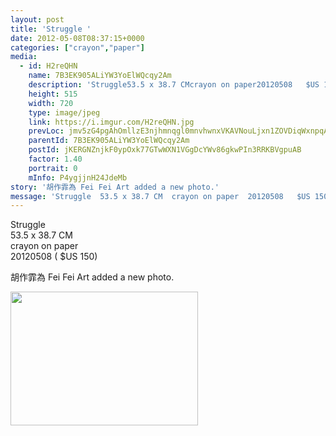 ```yaml
---
layout: post
title: 'Struggle ' 
date: 2012-05-08T08:37:15+0000 
categories: ["crayon","paper"] 
media:
  - id: H2reQHN
    name: 7B3EK905ALiYW3YoElWQcqy2Am
    description: 'Struggle53.5 x 38.7 CMcrayon on paper20120508   $US 150'   
    height: 515
    width: 720
    type: image/jpeg
    link: https://i.imgur.com/H2reQHN.jpg
    prevLoc: jmv5zG4pgAhOmllzE3njhmnqgl0mnvhwnxVKAVNouLjxn1ZOVDiqWxnpqAqkuLPNWVxYy5I9A6zJvWrQtWNgEzq0pyFMBW8LGkyQiQ62EpOmzlCMnN5DQExJtv142Yo5rnS9Rl7OrJgLuJVMovQQ3PiDLWxGjPPJIJ1XP9JwXMC3YjMRDKvkfgVgrGO9qpu03BxPJV4lHV3LkVlWZ1tqZmmvvzNGh7NPBmQPvJczm0BBwONP
    parentId: 7B3EK905ALiYW3YoElWQcqy2Am
    postId: jKERGNZnjkF0ypOxk77GTwWXN1VGgDcYWv86gkwPIn3RRKBVgpuAB
    factor: 1.40
    portrait: 0
    mInfo: P4ygjjnH24JdeMb
story: '胡作霏為 Fei Fei Art added a new photo.'  
message: 'Struggle  53.5 x 38.7 CM  crayon on paper  20120508   $US 150'  
---
```


Struggle  
53.5 x 38.7 CM  
crayon on paper  
20120508  ( $US 150)
 
 
[//]: #story:
胡作霏為 Fei Fei Art added a new photo.


[//]: #media:  
<a href="https://i.imgur.com/H2reQHN.jpg"><img src="https://i.imgur.com/H2reQHN.jpg" height="214" width="300" /></a> 
 
